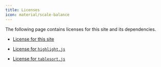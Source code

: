 ```yaml
---
title: Licenses
icon: material/scale-balance
---
```


The following page contains licenses for this site and its dependencies.

- [License for this site](./otr.md)

- [License for `highlight.js`](./highlight.js.md)

- [License for `tablesort.js`](./tablesort.js.md)
